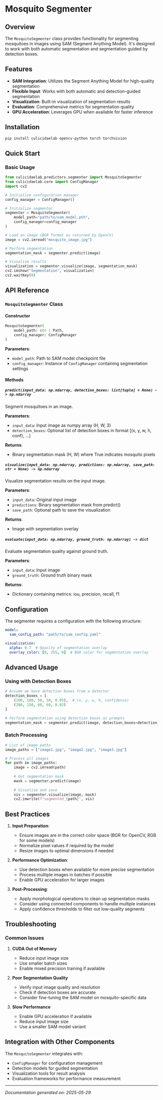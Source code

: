 # Mosquito Segmenter

## Overview
The `MosquitoSegmenter` class provides functionality for segmenting mosquitoes in images using SAM (Segment Anything Model). It's designed to work with both automatic segmentation and segmentation guided by detection boxes.

## Features
- **SAM Integration**: Utilizes the Segment Anything Model for high-quality segmentation
- **Flexible Input**: Works with both automatic and detection-guided segmentation
- **Visualization**: Built-in visualization of segmentation results
- **Evaluation**: Comprehensive metrics for segmentation quality
- **GPU Acceleration**: Leverages GPU when available for faster inference

## Installation
```bash
pip install culicidaelab opencv-python torch torchvision
```

## Quick Start

### Basic Usage
```python
from culicidaelab.predictors.segmenter import MosquitoSegmenter
from culicidaelab.core import ConfigManager
import cv2

# Initialize configuration manager
config_manager = ConfigManager()

# Initialize segmenter
segmenter = MosquitoSegmenter(
    model_path="path/to/sam_model.pth",
    config_manager=config_manager
)

# Load an image (BGR format as returned by OpenCV)
image = cv2.imread("mosquito_image.jpg")

# Perform segmentation
segmentation_mask = segmenter.predict(image)

# Visualize results
visualization = segmenter.visualize(image, segmentation_mask)
cv2.imshow("Segmentation", visualization)
cv2.waitKey(0)
```

## API Reference

### `MosquitoSegmenter` Class

#### Constructor
```python
MosquitoSegmenter(
    model_path: str | Path,
    config_manager: ConfigManager
)
```

**Parameters**:
- `model_path`: Path to SAM model checkpoint file
- `config_manager`: Instance of `ConfigManager` containing segmentation settings

#### Methods

##### `predict(input_data: np.ndarray, detection_boxes: list[tuple] = None) -> np.ndarray`
Segment mosquitoes in an image.

**Parameters**:
- `input_data`: Input image as numpy array (H, W, 3)
- `detection_boxes`: Optional list of detection boxes in format [(x, y, w, h, conf), ...]

**Returns**:
- Binary segmentation mask (H, W) where True indicates mosquito pixels

##### `visualize(input_data: np.ndarray, predictions: np.ndarray, save_path: str = None) -> np.ndarray`
Visualize segmentation results on the input image.

**Parameters**:
- `input_data`: Original input image
- `predictions`: Binary segmentation mask from predict()
- `save_path`: Optional path to save the visualization

**Returns**:
- Image with segmentation overlay

##### `evaluate(input_data: np.ndarray, ground_truth: np.ndarray) -> dict`
Evaluate segmentation quality against ground truth.

**Parameters**:
- `input_data`: Input image
- `ground_truth`: Ground truth binary mask

**Returns**:
- Dictionary containing metrics: iou, precision, recall, f1

## Configuration

The segmenter requires a configuration with the following structure:

```yaml
model:
  sam_config_path: "path/to/sam_config.yaml"

visualization:
  alpha: 0.7  # Opacity of segmentation overlay
  overlay_color: [0, 255, 0]  # BGR color for segmentation overlay
```

## Advanced Usage

### Using with Detection Boxes
```python
# Assume we have detection boxes from a detector
detection_boxes = [
    (100, 100, 50, 50, 0.95),  # (x, y, w, h, confidence)
    (200, 150, 60, 60, 0.92)
]

# Perform segmentation using detection boxes as prompts
segmentation_mask = segmenter.predict(image, detection_boxes=detection_boxes)
```

### Batch Processing
```python
# List of image paths
image_paths = ["image1.jpg", "image2.jpg", "image3.jpg"]

# Process all images
for path in image_paths:
    image = cv2.imread(path)
    
    # Get segmentation mask
    mask = segmenter.predict(image)
    
    # Visualize and save
    vis = segmenter.visualize(image, mask)
    cv2.imwrite(f"segmented_{path}", vis)
```

## Best Practices

1. **Input Preparation**:
   - Ensure images are in the correct color space (BGR for OpenCV, RGB for some models)
   - Normalize pixel values if required by the model
   - Resize images to optimal dimensions if needed

2. **Performance Optimization**:
   - Use detection boxes when available for more precise segmentation
   - Process multiple images in batches if possible
   - Enable GPU acceleration for larger images

3. **Post-Processing**:
   - Apply morphological operations to clean up segmentation masks
   - Consider using connected components to handle multiple instances
   - Apply confidence thresholds to filter out low-quality segments

## Troubleshooting

### Common Issues

1. **CUDA Out of Memory**
   - Reduce input image size
   - Use smaller batch sizes
   - Enable mixed precision training if available

2. **Poor Segmentation Quality**
   - Verify input image quality and resolution
   - Check if detection boxes are accurate
   - Consider fine-tuning the SAM model on mosquito-specific data

3. **Slow Performance**
   - Enable GPU acceleration if available
   - Reduce input image size
   - Use a smaller SAM model variant

## Integration with Other Components

The `MosquitoSegmenter` integrates with:
- `ConfigManager` for configuration management
- Detection models for guided segmentation
- Visualization tools for result analysis
- Evaluation frameworks for performance measurement

---
*Documentation generated on: 2025-05-29*
